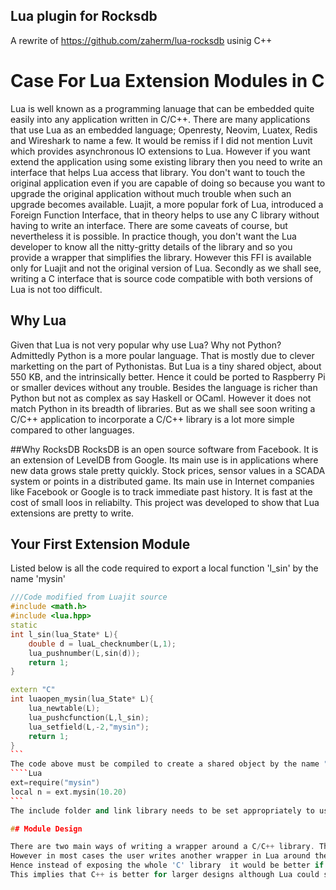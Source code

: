 ## Lua plugin for Rocksdb
A rewrite of https://github.com/zaherm/lua-rocksdb usinig C++

# Case For Lua Extension Modules in C

 Lua is well known as a programming lanuage that can be embedded quite easily into any application written in C/C++.
There are many applications that use Lua as an embedded language; Openresty, Neovim, Luatex, Redis and Wireshark to name a few. 
It would be remiss if I did not mention Luvit which provides asynchronous IO extensions to Lua.
However if you want extend the application using some existing library then you need to write an interface that helps Lua access that library.
You don't want to touch the original application even if you are capable of doing so because you want to upgrade the original application without much trouble 
when such an upgrade becomes available.
Luajit, a more popular fork of Lua, introduced a Foreign Function Interface, that in theory helps to use any C library without having to write an interface.
There are some caveats of course, but nevertheless it is possible. In practice though, you don't want the Lua developer to know all the nitty-gritty details of the library
and so you provide a wrapper that simplifies the library. However this FFI is available only for Luajit and not the original version of Lua. 
Secondly as we shall see, writing a C interface that is source code compatible with both versions of Lua is not too difficult.  

## Why Lua
Given that Lua is not very popular why use Lua? Why not Python? Admittedly Python is a more poular language. That is mostly due to clever marketting on the part
of Pythonistas. But Lua is a tiny shared object, about 550 KB, and the intrinsically better. Hence it could be ported to Raspberry Pi or smaller devices without any trouble. Besides the language 
is richer than Python but not as complex as say Haskell or OCaml. However it does not match Python in its breadth of libraries.
But as we shall see soon writing a C/C++ application to incorporate a  C/C++ library is a lot more simple compared to other languages. 

##Why RocksDB
RocksDB is an open source software from Facebook. It is an extension of LevelDB from Google. Its main use is in applications where new data grows stale pretty quickly. Stock prices, sensor values in a SCADA system or points in a distributed game. Its main use in Internet companies like Facebook or Google is to track immediate past history. It is fast at the cost of small loos in reliabilty.
This project was developed to show that Lua extensions are pretty to write. 

## Your First Extension Module

Listed below is all the code required to export a local function 'l_sin' by the name 'mysin'
````C++
///Code modified from Luajit source
#include <math.h>
#include <lua.hpp>
static
int l_sin(lua_State* L){
	double d = luaL_checknumber(L,1);
	lua_pushnumber(L,sin(d));
	return 1;
}

extern "C"
int luaopen_mysin(lua_State* L){
    lua_newtable(L);
    lua_pushcfunction(L,l_sin); 
    lua_setfield(L,-2,"mysin");
	return 1;
}	
```
The code above must be compiled to create a shared object by the name "mysin.so" to use the Lua code isted below.
````Lua
ext=require("mysin")
local n = ext.mysin(10.20)
```
The include folder and link library needs to be set appropriately to use the targeted version of Lua. Notice that the name of the shared libray and the suffix of the exported function must match as shown above.

## Module Design

There are two main ways of writing a wrapper around a C/C++ library. The first is to simply expose all the C functions to Lua. This is the most common approach.
However in most cases the user writes another wrapper in Lua around the exposed functions so as to simplify the interface. 
Hence instead of exposing the whole 'C' library  it would be better if the wrapper functions that would otherwise be written in Lua are exposed as module functions. 
This implies that C++ is better for larger designs although Lua could still be used to glue the main application with the C library.


